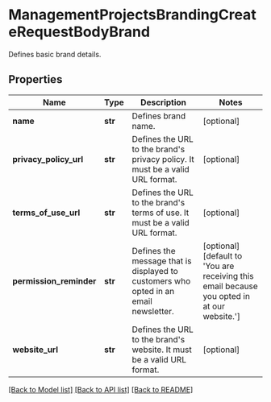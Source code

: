 # ManagementProjectsBrandingCreateRequestBodyBrand

Defines basic brand details.

## Properties

Name | Type | Description | Notes
------------ | ------------- | ------------- | -------------
**name** | **str** | Defines brand name. | [optional] 
**privacy_policy_url** | **str** | Defines the URL to the brand&#39;s privacy policy. It must be a valid URL format. | [optional] 
**terms_of_use_url** | **str** | Defines the URL to the brand&#39;s terms of use.  It must be a valid URL format. | [optional] 
**permission_reminder** | **str** | Defines the message that is displayed to customers who opted in an email newsletter. | [optional] [default to 'You are receiving this email because you opted in at our website.']
**website_url** | **str** | Defines the URL to the brand&#39;s website. It must be a valid URL format. | [optional] 

[[Back to Model list]](../README.md#documentation-for-models) [[Back to API list]](../README.md#documentation-for-api-endpoints) [[Back to README]](../README.md)


